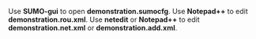 Use **SUMO-gui** to open **demonstration.sumocfg**.
Use **Notepad++** to edit **demonstration.rou.xml**.
Use **netedit** or **Notepad++** to edit **demonstration.net.xml** or **demonstration.add.xml**.

